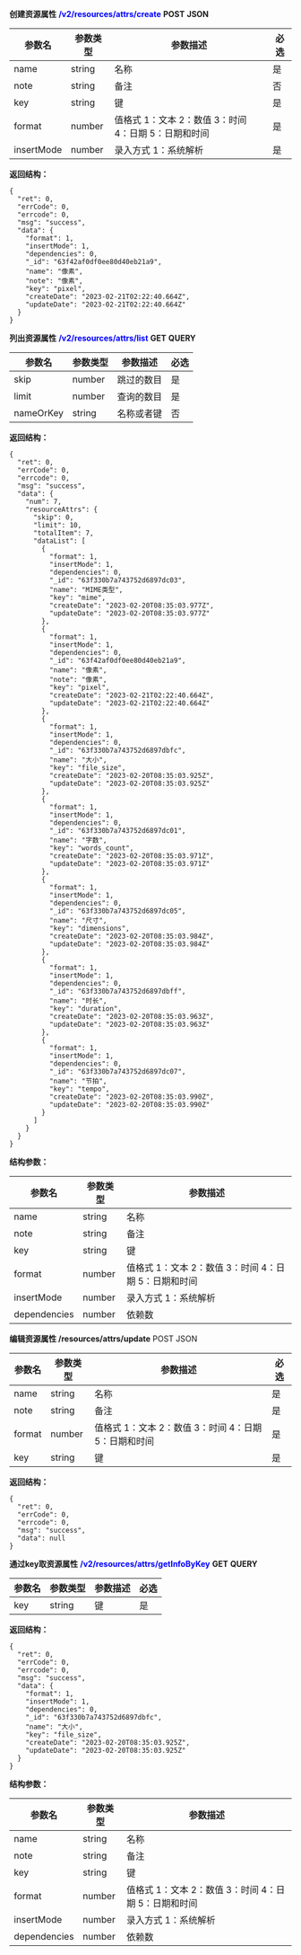 **创建资源属性** <font color='blue'>**/v2/resources/attrs/create**</font>	**POST**	**JSON**

| 参数名     | 参数类型 | 参数描述                                              | 必选 |
| ---------- | -------- | ----------------------------------------------------- | ---- |
| name       | string   | 名称                                                  | 是   |
| note       | string   | 备注                                                  | 否   |
| key        | string   | 键                                                    | 是   |
| format     | number   | 值格式 1：文本 2：数值  3：时间 4：日期 5：日期和时间 | 是   |
| insertMode | number   | 录入方式 1：系统解析                                  | 是   |

**返回结构：**

```
{
  "ret": 0,
  "errCode": 0,
  "errcode": 0,
  "msg": "success",
  "data": {
    "format": 1,
    "insertMode": 1,
    "dependencies": 0,
    "_id": "63f42af0df0ee80d40eb21a9",
    "name": "像素",
    "note": "像素",
    "key": "pixel",
    "createDate": "2023-02-21T02:22:40.664Z",
    "updateDate": "2023-02-21T02:22:40.664Z"
  }
}
```



**列出资源属性** <font color='blue'>**/v2/resources/attrs/list**</font>	**GET**	**QUERY**

| 参数名    | 参数类型 | 参数描述   | 必选 |
| --------- | -------- | ---------- | ---- |
| skip      | number   | 跳过的数目 | 是   |
| limit     | number   | 查询的数目 | 是   |
| nameOrKey | string   | 名称或者键 | 否   |

**返回结构：**

```
{
  "ret": 0,
  "errCode": 0,
  "errcode": 0,
  "msg": "success",
  "data": {
    "num": 7,
    "resourceAttrs": {
      "skip": 0,
      "limit": 10,
      "totalItem": 7,
      "dataList": [
        {
          "format": 1,
          "insertMode": 1,
          "dependencies": 0,
          "_id": "63f330b7a743752d6897dc03",
          "name": "MIME类型",
          "key": "mime",
          "createDate": "2023-02-20T08:35:03.977Z",
          "updateDate": "2023-02-20T08:35:03.977Z"
        },
        {
          "format": 1,
          "insertMode": 1,
          "dependencies": 0,
          "_id": "63f42af0df0ee80d40eb21a9",
          "name": "像素",
          "note": "像素",
          "key": "pixel",
          "createDate": "2023-02-21T02:22:40.664Z",
          "updateDate": "2023-02-21T02:22:40.664Z"
        },
        {
          "format": 1,
          "insertMode": 1,
          "dependencies": 0,
          "_id": "63f330b7a743752d6897dbfc",
          "name": "大小",
          "key": "file_size",
          "createDate": "2023-02-20T08:35:03.925Z",
          "updateDate": "2023-02-20T08:35:03.925Z"
        },
        {
          "format": 1,
          "insertMode": 1,
          "dependencies": 0,
          "_id": "63f330b7a743752d6897dc01",
          "name": "字数",
          "key": "words_count",
          "createDate": "2023-02-20T08:35:03.971Z",
          "updateDate": "2023-02-20T08:35:03.971Z"
        },
        {
          "format": 1,
          "insertMode": 1,
          "dependencies": 0,
          "_id": "63f330b7a743752d6897dc05",
          "name": "尺寸",
          "key": "dimensions",
          "createDate": "2023-02-20T08:35:03.984Z",
          "updateDate": "2023-02-20T08:35:03.984Z"
        },
        {
          "format": 1,
          "insertMode": 1,
          "dependencies": 0,
          "_id": "63f330b7a743752d6897dbff",
          "name": "时长",
          "key": "duration",
          "createDate": "2023-02-20T08:35:03.963Z",
          "updateDate": "2023-02-20T08:35:03.963Z"
        },
        {
          "format": 1,
          "insertMode": 1,
          "dependencies": 0,
          "_id": "63f330b7a743752d6897dc07",
          "name": "节拍",
          "key": "tempo",
          "createDate": "2023-02-20T08:35:03.990Z",
          "updateDate": "2023-02-20T08:35:03.990Z"
        }
      ]
    }
  }
}
```

**结构参数：**

| 参数名       | 参数类型 | 参数描述                                              |
| ------------ | -------- | ----------------------------------------------------- |
| name         | string   | 名称                                                  |
| note         | string   | 备注                                                  |
| key          | string   | 键                                                    |
| format       | number   | 值格式 1：文本 2：数值  3：时间 4：日期 5：日期和时间 |
| insertMode   | number   | 录入方式 1：系统解析                                  |
| dependencies | number   | 依赖数                                                |



**编辑资源属性 /resources/attrs/update**	POST	JSON

| 参数名 | 参数类型 | 参数描述                                              | 必选 |
| ------ | -------- | ----------------------------------------------------- | ---- |
| name   | string   | 名称                                                  | 是   |
| note   | string   | 备注                                                  | 是   |
| format | number   | 值格式 1：文本 2：数值  3：时间 4：日期 5：日期和时间 | 是   |
| key    | string   | 键                                                    | 是   |

**返回结构：**

```
{
  "ret": 0,
  "errCode": 0,
  "errcode": 0,
  "msg": "success",
  "data": null
}
```



**通过key取资源属性** <font color='blue'>**/v2/resources/attrs/getInfoByKey**</font>	**GET**	**QUERY**

| 参数名 | 参数类型 | 参数描述 | 必选 |
| ------ | -------- | -------- | ---- |
| key    | string   | 键       | 是   |

**返回结构：**

```
{
  "ret": 0,
  "errCode": 0,
  "errcode": 0,
  "msg": "success",
  "data": {
    "format": 1,
    "insertMode": 1,
    "dependencies": 0,
    "_id": "63f330b7a743752d6897dbfc",
    "name": "大小",
    "key": "file_size",
    "createDate": "2023-02-20T08:35:03.925Z",
    "updateDate": "2023-02-20T08:35:03.925Z"
  }
}
```

**结构参数：**

| 参数名       | 参数类型 | 参数描述                                              |
| ------------ | -------- | ----------------------------------------------------- |
| name         | string   | 名称                                                  |
| note         | string   | 备注                                                  |
| key          | string   | 键                                                    |
| format       | number   | 值格式 1：文本 2：数值  3：时间 4：日期 5：日期和时间 |
| insertMode   | number   | 录入方式 1：系统解析                                  |
| dependencies | number   | 依赖数                                                |

